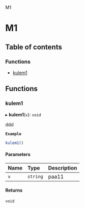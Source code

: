 M1

# M1

## Table of contents

### Functions

- [kulem1](README.md#kulem1)

## Functions

### kulem1

▸ **kulem1**(`v`): `void`

ddd

**`Example`**

```js
kulem1()
```

#### Parameters

| Name | Type | Description |
| :------ | :------ | :------ |
| `v` | `string` | paa11 |

#### Returns

`void`
